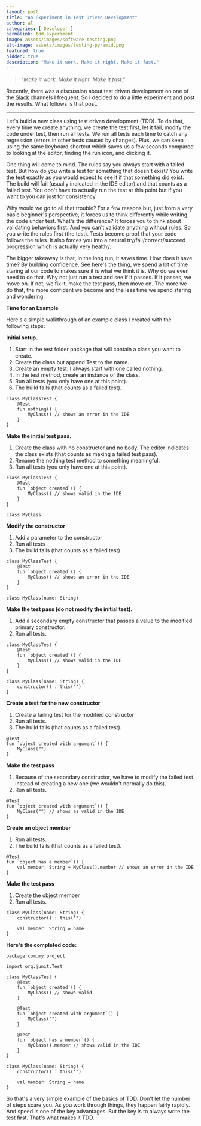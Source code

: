 ```yaml
---
layout: post
title: "An Experiment in Test Driven Development"
author: al
categories: [ Developer ]
permalink: tdd-experiment
image: assets/images/software-testing.png
alt-image: assets/images/testing-pyramid.png
featured: true
hidden: true
description: "Make it work. Make it right. Make it fast."
---
```


> "_Make it work. Make it right. Make it fast._"

Recently, there was a discussion about test driven development on one of the [Slack](https://slack.com/) channels I frequent. So I decided to do a little experiment and post the results. What follows is that post.

---

Let's build a new class using test driven development (TDD). To do that, every time we create anything, we create the test first, let it fail, modify the code under test, then run all tests. We run all tests each time to catch any regression (errors in other tests caused by changes). Plus, we can keep using the same keyboard shortcut which saves us a few seconds compared to looking at the editor, finding the run icon, and clicking it.

One thing will come to mind. The rules say you always start with a failed test. But how do you write a test for something that doesn't exist? You write the test exactly as you would expect to see it if that something did exist. The build will fail (usually indicated in the IDE editor) and that counts as a failed test. You don't have to actually run the test at this point but if you want to you can just for consistency.

Why would we go to all that trouble? For a few reasons but, just from a very basic beginner's perspective, it forces us to think differently while writing the code under test. What's the difference? It forces you to think about validating behaviors first. And you can't validate anything without rules. So you write the rules first (the test). Tests become proof that your code follows the rules. It also forces you into a natural try/fail/correct/succeed progression which is actually very healthy.

The bigger takeaway is that, in the long run, it saves time. How does it save time? By building confidence. See here's the thing, we spend a lot of time staring at our code to makes sure it is what we think it is. Why do we even need to do that. Why not just run a test and see if it passes. If it passes, we move on. If not, we fix it, make the test pass, then move on. The more we do that, the more confident we become and the less time we spend staring and wondering.

**Time for an Example**

Here's a simple walkthrough of an example class I created with the following steps:

**Initial setup.**

1. Start in the test folder package that will contain a class you want to create.
2. Create the class but append Test to the name.
3. Create an empty test. I always start with one called nothing.
4. In the test method, create an instance of the class.
5. Run all tests (you only have one at this point).
6. The build fails (that counts as a failed test).

```
class MyClassTest {
    @Test
    fun nothing() {
        MyClass() // shows an error in the IDE
    }
}
```

**Make the initial test pass.**

1. Create the class with no constructor and no body.
The editor indicates the class exists (that counts as making a failed test pass).
2. Rename the nothing test method to something meaningful.
3. Run all tests (you only have one at this point).

```
class MyClassTest {
    @Test
    fun `object created`() {
        MyClass() // shows valid in the IDE
    }
}

class MyClass
```

**Modify the constructor**

1. Add a parameter to the constructor
2. Run all tests
3. The build fails (that counts as a failed test)

```
class MyClassTest {
    @Test
    fun `object created`() {
        MyClass() // shows an error in the IDE
    }
}

class MyClass(name: String)
```

**Make the test pass (do not modify the initial test).**

1. Add a secondary empty constructor that passes a value to the modified primary constructor.
2. Run all tests.

```
class MyClassTest {
    @Test
    fun `object created`() {
        MyClass() // shows valid in the IDE
    }
}

class MyClass(name: String) {
    constructor() : this("")
}
```

**Create a test for the new constructor**

1. Create a failing test for the modified constructor
2. Run all tests.
3. The build fails (that counts as a failed test).

```
@Test
fun `object created with argument`() {
    MyClass("")
}
```

**Make the test pass**

1. Because of the secondary constructor, we have to modify the failed test instead of creating a new one (we wouldn't normally do this).
2. Run all tests.

```
@Test
fun `object created with argument`() {
    MyClass("") // shows as valid in the IDE
}
```

**Create an object member**

1. Run all tests.
2. The build fails (that counts as a failed test).

```
@Test
fun `object has a member`() {
    val member: String = MyClass().member // shows an error in the IDE
}
```

**Make the test pass**

1. Create the object member
2. Run all tests.

```
class MyClass(name: String) {
    constructor() : this("")

    val member: String = name
}
```

**Here's the completed code:**

```
package com.my.project

import org.junit.Test

class MyClassTest {
    @Test
    fun `object created`() {
        MyClass() // shows valid
    }

    @Test
    fun `object created with argument`() {
        MyClass("")
    }

    @Test
    fun `object has a member`() {
        MyClass().member // shows valid in the IDE
    }
}

class MyClass(name: String) {
    constructor() : this("")

    val member: String = name
}
```

So that's a very simple example of the basics of TDD. Don't let the number of steps scare you. As you work through things, they happen fairly rapidly. And speed is one of the key advantages. But the key is to always write the test first. That's what makes it TDD.
